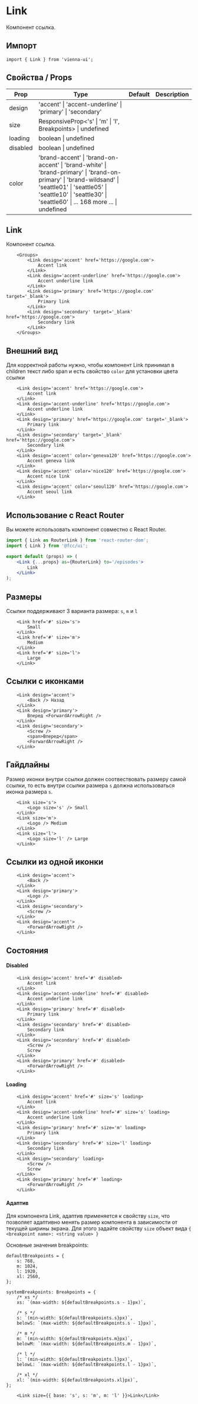 # Link

Компонент ссылка.

## Импорт

```
import { Link } from 'vienna-ui';
```

## Свойства / Props


| Prop     | Type                                                       | Default  | Description |
| -------- | ---------------------------------------------------------- | -------- | ----------- |
| design   | 'accent' \| 'accent-underline' \| 'primary' \| 'secondary' |  |
| size     | ResponsiveProp<'s' \| 'm' \| 'l', Breakpoints> \| undefined
| loading  | boolean \| undefined                                       |     |
| disabled | boolean \| undefined                                       |     |
| color   | 'brand-accent' \| 'brand-on-accent' \| 'brand-white' \| 'brand-primary' \| 'brand-on-primary' \| 'brand-wildsand' \| 'seattle01' \| 'seattle05' \| 'seattle10' \| 'seattle30' \| 'seattle60' \| ... 168 more ... \| undefined                                        |     |

## Link

Компонент ссылка.


```
    <Groups>
        <Link design='accent' href='https://google.com'>
            Accent link
        </Link>
        <Link design='accent-underline' href='https://google.com'>
            Accent underline link
        </Link>
        <Link design='primary' href='https://google.com' target='_blank'>
            Primary link
        </Link>
        <Link design='secondary' target='_blank' href='https://google.com'>
            Secondary link
        </Link>
    </Groups>
```

## Внешний вид

Для корректной работы нужно, чтобы компонент Link принимал в children текст либо span и есть свойство `color`
для установки цвета ссылки

```
    <Link design='accent' href='https://google.com'>
        Accent link
    </Link>
    <Link design='accent-underline' href='https://google.com'>
        Accent underline link
    </Link>
    <Link design='primary' href='https://google.com' target='_blank'>
        Primary link
    </Link>
    <Link design='secondary' target='_blank' href='https://google.com'>
        Secondary link
    </Link>
    <Link design='accent' color='geneva120' href='https://google.com'>
        Accent geneva link
    </Link>
    <Link design='accent' color='nice120' href='https://google.com'>
        Accent nice link
    </Link>
    <Link design='accent' color='seoul120' href='https://google.com'>
        Accent seoul link
    </Link>
```

## Использование с React Router

Вы можете использовать компонент совместно с React Router.

```jsx
import { Link as RouterLink } from 'react-router-dom';
import { Link } from '@fcc/ui';

export default (props) => (
    <Link {...props} as={RouterLink} to='/episodes'>
        Link
    </Link>
);
```

## Размеры

Ссылки поддерживают 3 варианта размера: `s`, `m` и `l`

```
    <Link href='#' size='s'>
        Small
    </Link>
    <Link href='#' size='m'>
        Medium
    </Link>
    <Link href='#' size='l'>
        Large
    </Link>
```

## Ссылки с иконками

```
    <Link design='accent'>
        <Back /> Назад
    </Link>
    <Link design='primary'>
        Вперед <ForwardArrowRight />
    </Link>
    <Link design='secondary'>
        <Screw />
        <span>Вперед</span>
        <ForwardArrowRight />
    </Link>
```

## Гайдлайны

Размер иконки внутри ссылки должен соотвествовать размеру самой ссылки, то есть внутри ссылки размера `s` должна использоваться иконка размера `s`.

```
    <Link size='s'>
        <Logo size='s' /> Small
    </Link>
    <Link size='m'>
        <Logo /> Medium
    </Link>
    <Link size='l'>
        <Logo size='l' /> Large
    </Link>
```

## Ссылки из одной иконки

```
    <Link design='accent'>
        <Back />
    </Link>
    <Link design='primary'>
        <Logo />
    </Link>
    <Link design='secondary'>
        <Screw />
    </Link>
    <Link design='accent'>
        <ForwardArrowRight />
    </Link>
```

## Состояния

#### Disabled

```
    <Link design='accent' href='#' disabled>
        Accent link
    </Link>
    <Link design='accent-underline' href='#' disabled>
        Accent underline link
    </Link>
    <Link design='primary' href='#' disabled>
        Primary link
    </Link>
    <Link design='secondary' href='#' disabled>
        Secondary link
    </Link>
    <Link design='secondary' href='#' disabled>
        <Screw />
        Screw
    </Link>
    <Link design='primary' href='#' disabled>
        <ForwardArrowRight />
    </Link>
```

#### Loading

```
    <Link design='accent' href='#' size='s' loading>
        Accent link
    </Link>
    <Link design='accent-underline' href='#' size='s' loading>
        Accent underline link
    </Link>
    <Link design='primary' href='#' size='m' loading>
        Primary link
    </Link>
    <Link design='secondary' href='#' size='l' loading>
        Secondary link
    </Link>
    <Link design='secondary' loading>
        <Screw />
        Screw
    </Link>
    <Link design='primary' href='#' loading>
        <ForwardArrowRight />
    </Link>
```

#### Адаптив

Для компонента Link, адаптив применяется к свойству `size`, что позволяет адаптивно менять размер компонента в зависимости от текущей ширины экрана. Для этого задайте свойству `size` объект вида `{ <breakpoint name>: <string value> }`

Основные значения breakpoints:

```
defaultBreakpoints = {
    s: 768,
    m: 1024,
    l: 1920,
    xl: 2560,
};

systemBreakpoints: Breakpoints = {
    /* xs */
    xs: `(max-width: ${defaultBreakpoints.s - 1}px)`,

    /* s */
    s: `(min-width: ${defaultBreakpoints.s}px)`,
    belowS: `(max-width: ${defaultBreakpoints.s - 1}px)`,

    /* m */
    m: `(min-width: ${defaultBreakpoints.m}px)`,
    belowM: `(max-width: ${defaultBreakpoints.m - 1}px)`,

    /* l */
    l: `(min-width: ${defaultBreakpoints.l}px)`,
    belowL: `(max-width: ${defaultBreakpoints.l - 1}px)`,

    /* xl */
    xl: `(min-width: ${defaultBreakpoints.xl}px)`,
};
```

```
    <Link size={{ base: 's', s: 'm', m: 'l' }}>Link</Link>
```
